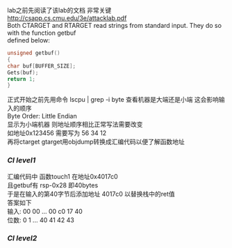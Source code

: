 lab之前先阅读了该lab的文档 非常关键  
http://csapp.cs.cmu.edu/3e/attacklab.pdf  
Both CTARGET and RTARGET read strings from standard input. They do so with the function getbuf  
defined below:  
```c
unsigned getbuf()
{
char buf[BUFFER_SIZE];
Gets(buf);
return 1;
}
```

正式开始之前先用命令 lscpu | grep -i byte 查看机器是大端还是小端 这会影响输入的顺序  
Byte Order:            Little Endian  
显示为小端机器 则地址顺序相比正常写法需要改变   
如地址0x123456 需要写为 56 34 12  
再将ctarget gtarget用objdump转换成汇编代码以便了解函数地址  

### ***CI level1***
汇编代码中 函数touch1 在地址0x4017c0  
且getbuf有 rsp-0x28 即40bytes  
于是在输入的第40字节后添加地址 4017c0 以替换栈中的ret值  
答案如下  
输入:  00 00 ... 00 c0 17 40  
位数:   0  1 ... 40 41 42 43  

### ***CI level2***

